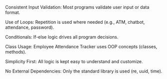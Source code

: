 Consistent Input Validation: Most programs validate user input or data format.

Use of Loops: Repetition is used where needed (e.g., ATM, chatbot, attendance, password).

Conditionals: If-else logic drives all program decisions.

Class Usage: Employee Attendance Tracker uses OOP concepts (classes, methods).

Simplicity First: All logic is kept easy to understand and customize.

No External Dependencies: Only the standard library is used (re, uuid, time).

